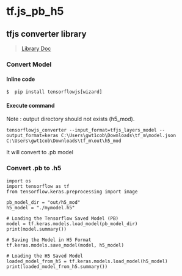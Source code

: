 # tf.js_pb_h5


## tfjs converter library
>  [Library Doc](https://github.com/tensorflow/tfjs/tree/master/tfjs-converter#getting-started)


### Convert Model

#### Inline code

`$  pip install tensorflowjs[wizard]`

#### Execute command

Note : output directory should not exists (h5_mod).

    tensorflowjs_converter --input_format=tfjs_layers_model --output_format=keras C:\Users\gwt1cob\Downloads\tf_m\model.json C:\Users\gwt1cob\Downloads\tf_m\out\h5_mod
    

It will convert to .pb model 

### Convert .pb to .h5

```
import os
import tensorflow as tf
from tensorflow.keras.preprocessing import image

pb_model_dir = "out/h5_mod"
h5_model = "./mymodel.h5"

# Loading the Tensorflow Saved Model (PB)
model = tf.keras.models.load_model(pb_model_dir)
print(model.summary())

# Saving the Model in H5 Format
tf.keras.models.save_model(model, h5_model)

# Loading the H5 Saved Model
loaded_model_from_h5 = tf.keras.models.load_model(h5_model)
print(loaded_model_from_h5.summary())

```
